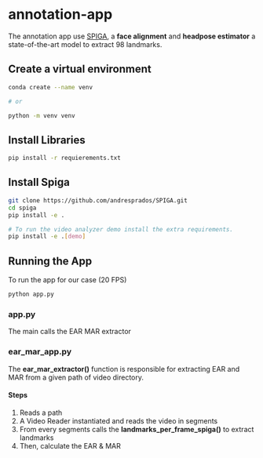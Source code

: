 # annotation-app
The annotation app use [SPIGA](https://github.com/andresprados/SPIGA), a **face alignment** and **headpose estimator** a state-of-the-art model to extract 98 landmarks. 

## Create a virtual environment
```bash
conda create --name venv

# or 

python -m venv venv
```
## Install Libraries
```bash
pip install -r requierements.txt
```

## Install Spiga
```bash
git clone https://github.com/andresprados/SPIGA.git
cd spiga
pip install -e .  

# To run the video analyzer demo install the extra requirements.
pip install -e .[demo]
```

## Running the App

To run the app for our case (20 FPS) 
```bash
python app.py
```

### app.py
The main calls the EAR MAR extractor


### ear_mar_app.py

The **ear_mar_extractor()** function is responsible for extracting EAR and MAR from a given path of video directory. 
#### Steps
1) Reads a path
2) A Video Reader instantiated and reads the video in segments
3) From every segments calls the **landmarks_per_frame_spiga()** to extract landmarks
4) Then, calculate the EAR & MAR 
